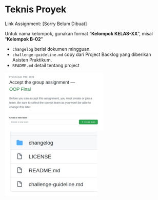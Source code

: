 # Teknis Proyek

<div class="grid grid-cols-2 gap-y-10 gap-x-6">
  <div class="flex-row">

  Link Assignment:
	[Sorry Belum Dibuat]

  Untuk nama kelompok, gunakan format “<b class="text-yellow">Kelompok KELAS-XX</b>”, misal
  “<b>Kelompok B-02</b>”

  - `changelog` berisi dokumen mingguan.
  - `challenge-guideline.md` copy dari Project Backlog yang diberikan Asisten Praktikum.
  - `README.md` detail tentang project

  </div>
  <div class="flex-row grid grid-rows-2">

  <img src="/img/26_1.png">
  <img src="/img/26_2.png">

  </div>
</div>
